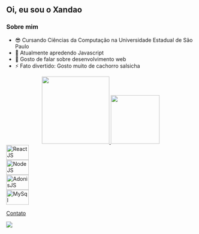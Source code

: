 ## Oi, eu sou o Xandao

### Sobre mim

- 😎 Cursando Ciências da Computação na Universidade Estadual de São Paulo
- 🌱 Atualmente apredendo Javascript
- 💬 Gosto de falar sobre desenvolvimento web 
- ⚡ Fato divertido: Gosto muito de cachorro salsicha

<div align="center">
  <a href = 'https://github.com/xandao0'>
  <img height = '180em' src = 'https://github-readme-stats.vercel.app/api?username=thaisavieira&theme=gotham&show_icons=true'>
  <img height = '130em' src = 'https://github-readme-stats.vercel.app/api/top-langs/?username=thaisavieira&theme=gotham&show_icons=true&layout=compact'>
</div>
  
<div style="display: grid;">
  <img width="60" height="40" alt="ReactJS" src="https://cdn.jsdelivr.net/gh/devicons/devicon/icons/react/react-original.svg" />
  <img width="60" height="40" alt="NodeJS" src="https://cdn.jsdelivr.net/gh/devicons/devicon/icons/nodejs/nodejs-original.svg" />
  <img width="60" height="40" alt="AdonisJS" src="https://cdn.jsdelivr.net/gh/devicons/devicon/icons/adonisjs/adonisjs-original.svg" />
  <img width="60" height="40" alt="MySql" src="https://cdn.jsdelivr.net/gh/devicons/devicon/icons/mysql/mysql-original.svg" />
</div>
  
  Contato 
  
  <a href="https://www.linkedin.com/in/alexandre-dos-anjos-de-souza-a31b5b216/"><img src="https://img.shields.io/badge/LinkedIn-0077B5?style=for-the-badge&logo=linkedin&logoColor=white"></a>
  
